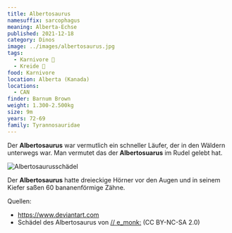 ```yaml
---
title: Albertosaurus
namesuffix: sarcophagus
meaning: Alberta-Echse
published: 2021-12-18
category: Dinos
image: ../images/albertosaurus.jpg
tags:
  - Karnivore 🥩
  - Kreide 🦴
food: Karnivore
location: Alberta (Kanada)
locations:
  - CAN
finder: Barnum Brown
weight: 1.300-2.500kg
size: 9m
years: 72-69
family: Tyrannosauridae
---
```

Der **Albertosaurus** war vermutlich ein schneller Läufer, der in den Wäldern unterwegs war. Man vermutet das der **Albertosuarus** im Rudel gelebt hat.

![Albertosaurusschädel](../images/albertosaurus-schädel.png)

Der **Albertosaurus** hatte dreieckige Hörner vor den Augen und in seinem Kiefer saßen 60 bananenförmige Zähne.

Quellen:

* <https://www.deviantart.com>
* Schädel des Albertosaurus von  [// e_monk:](https://secure.flickr.com/photos/e_monk/)  (CC BY-NC-SA 2.0)
